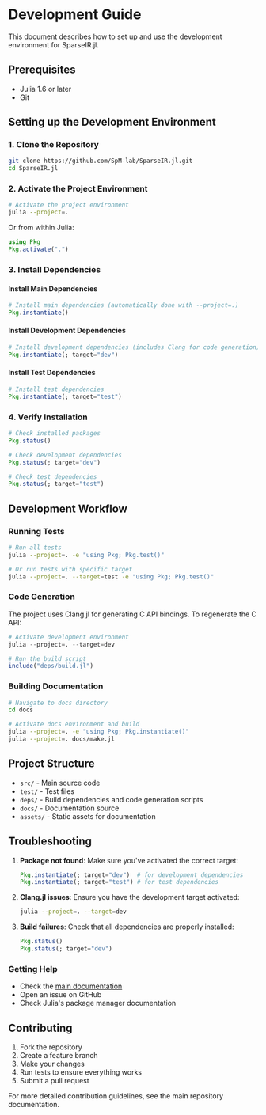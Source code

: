 # Development Guide

This document describes how to set up and use the development environment for SparseIR.jl.

## Prerequisites

- Julia 1.6 or later
- Git

## Setting up the Development Environment

### 1. Clone the Repository

```bash
git clone https://github.com/SpM-lab/SparseIR.jl.git
cd SparseIR.jl
```

### 2. Activate the Project Environment

```bash
# Activate the project environment
julia --project=.
```

Or from within Julia:

```julia
using Pkg
Pkg.activate(".")
```

### 3. Install Dependencies

#### Install Main Dependencies

```julia
# Install main dependencies (automatically done with --project=.)
Pkg.instantiate()
```

#### Install Development Dependencies

```julia
# Install development dependencies (includes Clang for code generation)
Pkg.instantiate(; target="dev")
```

#### Install Test Dependencies

```julia
# Install test dependencies
Pkg.instantiate(; target="test")
```

### 4. Verify Installation

```julia
# Check installed packages
Pkg.status()

# Check development dependencies
Pkg.status(; target="dev")

# Check test dependencies
Pkg.status(; target="test")
```

## Development Workflow

### Running Tests

```bash
# Run all tests
julia --project=. -e "using Pkg; Pkg.test()"

# Or run tests with specific target
julia --project=. --target=test -e "using Pkg; Pkg.test()"
```

### Code Generation

The project uses Clang.jl for generating C API bindings. To regenerate the C API:

```julia
# Activate development environment
julia --project=. --target=dev

# Run the build script
include("deps/build.jl")
```

### Building Documentation

```bash
# Navigate to docs directory
cd docs

# Activate docs environment and build
julia --project=. -e "using Pkg; Pkg.instantiate()"
julia --project=. docs/make.jl
```

## Project Structure

- `src/` - Main source code
- `test/` - Test files
- `deps/` - Build dependencies and code generation scripts
- `docs/` - Documentation source
- `assets/` - Static assets for documentation

## Troubleshooting

1. **Package not found**: Make sure you've activated the correct target:
   ```julia
   Pkg.instantiate(; target="dev")  # for development dependencies
   Pkg.instantiate(; target="test") # for test dependencies
   ```

2. **Clang.jl issues**: Ensure you have the development target activated:
   ```bash
   julia --project=. --target=dev
   ```

3. **Build failures**: Check that all dependencies are properly installed:
   ```julia
   Pkg.status()
   Pkg.status(; target="dev")
   ```

### Getting Help

- Check the [main documentation](README.md)
- Open an issue on GitHub
- Check Julia's package manager documentation

## Contributing

1. Fork the repository
2. Create a feature branch
3. Make your changes
4. Run tests to ensure everything works
5. Submit a pull request

For more detailed contribution guidelines, see the main repository documentation.
